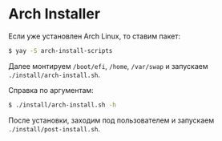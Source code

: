 # Arch Installer

Если уже установлен Arch Linux, то ставим пакет:

```zsh
$ yay -S arch-install-scripts
```

Далее монтируем `/boot/efi`, `/home`, `/var/swap` и запускаем `./install/arch-install.sh`.

Справка по аргументам:

```zsh
$ ./install/arch-install.sh -h
```

После установки, заходим под пользователем и запускаем `./install/post-install.sh`.
